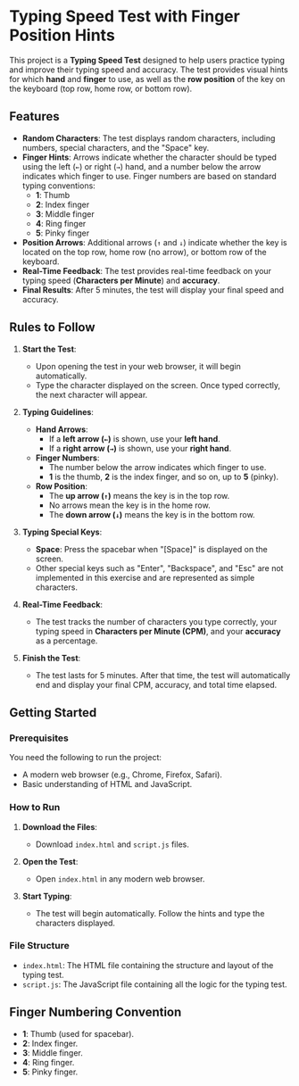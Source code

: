 # Typing Speed Test with Finger Position Hints

This project is a **Typing Speed Test** designed to help users practice typing and improve their typing speed and accuracy. The test provides visual hints for which **hand** and **finger** to use, as well as the **row position** of the key on the keyboard (top row, home row, or bottom row).

## Features

- **Random Characters**: The test displays random characters, including numbers, special characters, and the "Space" key.
- **Finger Hints**: Arrows indicate whether the character should be typed using the left (`←`) or right (`→`) hand, and a number below the arrow indicates which finger to use. Finger numbers are based on standard typing conventions:
  - **1**: Thumb
  - **2**: Index finger
  - **3**: Middle finger
  - **4**: Ring finger
  - **5**: Pinky finger
- **Position Arrows**: Additional arrows (`↑` and `↓`) indicate whether the key is located on the top row, home row (no arrow), or bottom row of the keyboard.
- **Real-Time Feedback**: The test provides real-time feedback on your typing speed (**Characters per Minute**) and **accuracy**.
- **Final Results**: After 5 minutes, the test will display your final speed and accuracy.

## Rules to Follow

1. **Start the Test**:
   - Upon opening the test in your web browser, it will begin automatically.
   - Type the character displayed on the screen. Once typed correctly, the next character will appear.

2. **Typing Guidelines**:
   - **Hand Arrows**:
     - If a **left arrow (`←`)** is shown, use your **left hand**.
     - If a **right arrow (`→`)** is shown, use your **right hand**.
   - **Finger Numbers**:
     - The number below the arrow indicates which finger to use.
     - **1** is the thumb, **2** is the index finger, and so on, up to **5** (pinky).
   - **Row Position**:
     - The **up arrow (`↑`)** means the key is in the top row.
     - No arrows mean the key is in the home row.
     - The **down arrow (`↓`)** means the key is in the bottom row.

3. **Typing Special Keys**:
   - **Space**: Press the spacebar when "[Space]" is displayed on the screen.
   - Other special keys such as "Enter", "Backspace", and "Esc" are not implemented in this exercise and are represented as simple characters.

4. **Real-Time Feedback**:
   - The test tracks the number of characters you type correctly, your typing speed in **Characters per Minute (CPM)**, and your **accuracy** as a percentage.

5. **Finish the Test**:
   - The test lasts for 5 minutes. After that time, the test will automatically end and display your final CPM, accuracy, and total time elapsed.

## Getting Started

### Prerequisites

You need the following to run the project:

- A modern web browser (e.g., Chrome, Firefox, Safari).
- Basic understanding of HTML and JavaScript.

### How to Run

1. **Download the Files**:
   - Download `index.html` and `script.js` files.
   
2. **Open the Test**:
   - Open `index.html` in any modern web browser.

3. **Start Typing**:
   - The test will begin automatically. Follow the hints and type the characters displayed.

### File Structure

- `index.html`: The HTML file containing the structure and layout of the typing test.
- `script.js`: The JavaScript file containing all the logic for the typing test.

## Finger Numbering Convention

- **1**: Thumb (used for spacebar).
- **2**: Index finger.
- **3**: Middle finger.
- **4**: Ring finger.
- **5**: Pinky finger.


